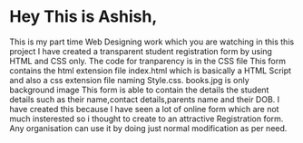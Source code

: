 # Hey This is Ashish,
This is my part time Web Designing work which you are watching in this this project I have created a transparent student registration form
by using HTML and CSS only.
The code for tranparency is in the CSS file
This form contains the html extension file index.html which is basically a HTML Script and also a css extension file naming Style.css.
books.jpg is only background image
This form is able to contain the details the student details such as their name,contact details,parents name and their DOB.
I have created this because I have seen a lot of online form which are not much insterested so i thought to create to an attractive Registration form.
Any organisation can use it by doing just normal modification as per need.
